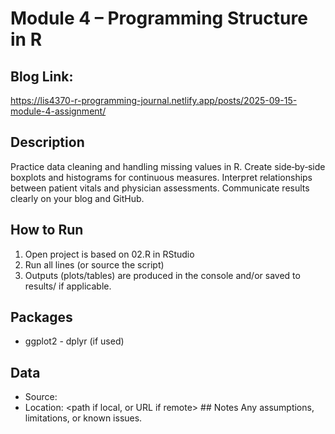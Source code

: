 # Module 4 – Programming Structure in R

## Blog Link:
https://lis4370-r-programming-journal.netlify.app/posts/2025-09-15-module-4-assignment/

## Description
Practice data cleaning and handling missing values in R.
Create side‑by‑side boxplots and histograms for continuous measures.
Interpret relationships between patient vitals and physician assessments.
Communicate results clearly on your blog and GitHub.

## How to Run
1) Open project is based on 02.R in RStudio
2) Run all lines (or source the script)
3) Outputs (plots/tables) are produced in the console and/or saved to results/ if applicable.
   
## Packages
- ggplot2 - dplyr (if used)

## Data 
- Source: <link or brief description>
- Location: <path if local, or URL if remote> ## Notes Any assumptions, limitations, or known issues. 
